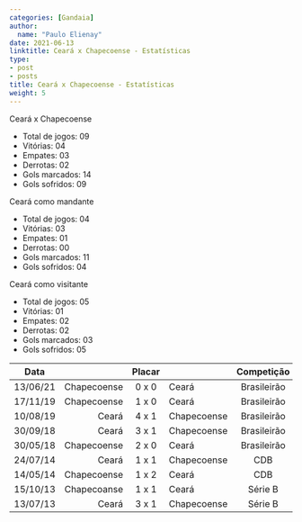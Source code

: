 ```yaml
---
categories: [Gandaia]
author:
  name: "Paulo Elienay"
date: 2021-06-13
linktitle: Ceará x Chapecoense - Estatísticas
type:
- post
- posts
title: Ceará x Chapecoense - Estatísticas
weight: 5
---
```

Ceará x Chapecoense
* Total de jogos: 09
* Vitórias: 04
* Empates: 03
* Derrotas: 02
* Gols marcados: 14
* Gols sofridos: 09

Ceará como mandante
- Total de jogos: 04
- Vitórias: 03
- Empates: 01
- Derrotas: 00
- Gols marcados: 11
- Gols sofridos: 04

Ceará como visitante
- Total de jogos: 05
- Vitórias: 01
- Empates: 02
- Derrotas: 02
- Gols marcados: 03
- Gols sofridos: 05

| Data     |             | Placar  |             | Competição  |       |
| :---:    | ---:        | :---:   | :---        | :---:       | :---: |
| 13/06/21 | Chapecoense |  0 x 0  | Ceará       | Brasileirão | 09    |
| 17/11/19 | Chapecoense |  1 x 0  | Ceará       | Brasileirão | 08    |
| 10/08/19 |       Ceará |  4 x 1  | Chapecoense | Brasileirão | 07    |
| 30/09/18 |       Ceará |  3 x 1  | Chapecoense | Brasileirão | 06    |
| 30/05/18 | Chapecoense |  2 x 0  | Ceará       | Brasileirão | 05    |
| 24/07/14 |       Ceará |  1 x 1  | Chapecoense | CDB         | 04    |
| 14/05/14 | Chapecoense |  1 x 2  | Ceará       | CDB         | 03    |
| 15/10/13 | Chapecoanse |  1 x 1  | Ceará       | Série B     | 02    |
| 13/07/13 |       Ceará |  3 x 1  | Chapecoense | Série B     | 01    |
